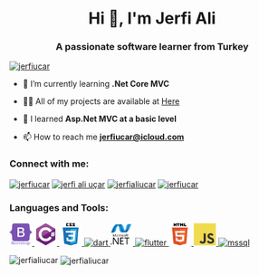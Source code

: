 <h1 align="center">Hi 👋, I'm Jerfi Ali</h1>
<h3 align="center">A passionate software learner from Turkey</h3>

<p align="left"> <a href="https://twitter.com/jerfiucar" target="blank"><img src="https://img.shields.io/twitter/follow/jerfiucar?logo=twitter&style=for-the-badge" alt="jerfiucar" /></a> </p>

- 🌱 I’m currently learning **.Net Core MVC**

- 👨‍💻 All of my projects are available at <a href="https://github.com/JerfiAliUcar?tab=repositories">Here</a>

- 💬 I learned **Asp.Net MVC at a basic level**

- 📫 How to reach me **jerfiucar@icloud.com**

<h3 align="left">Connect with me:</h3>
<p align="left">
<a href="https://twitter.com/jerfiucar" target="blank"><img align="center" src="https://raw.githubusercontent.com/rahuldkjain/github-profile-readme-generator/master/src/images/icons/Social/twitter.svg" alt="jerfiucar" height="30" width="40" /></a>
<a href="https://www.linkedin.com/in/jerfi-ali-uçar/" target="blank"><img align="center" src="https://raw.githubusercontent.com/rahuldkjain/github-profile-readme-generator/master/src/images/icons/Social/linked-in-alt.svg" alt="jerfi ali uçar" height="30" width="40" /></a>
<a href="https://stackoverflow.com/users/jerfialiucar" target="blank"><img align="center" src="https://raw.githubusercontent.com/rahuldkjain/github-profile-readme-generator/master/src/images/icons/Social/stack-overflow.svg" alt="jerfialiucar" height="30" width="40" /></a>
<a href="https://instagram.com/jerfiucar" target="blank"><img align="center" src="https://raw.githubusercontent.com/rahuldkjain/github-profile-readme-generator/master/src/images/icons/Social/instagram.svg" alt="jerfiucar" height="30" width="40" /></a>
</p>

<h3 align="left">Languages and Tools:</h3>
<p align="left"> <a href="https://getbootstrap.com" target="_blank" rel="noreferrer"> <img src="https://raw.githubusercontent.com/devicons/devicon/master/icons/bootstrap/bootstrap-plain-wordmark.svg" alt="bootstrap" width="40" height="40"/> </a> <a href="https://www.w3schools.com/cs/" target="_blank" rel="noreferrer"> <img src="https://raw.githubusercontent.com/devicons/devicon/master/icons/csharp/csharp-original.svg" alt="csharp" width="40" height="40"/> </a> <a href="https://www.w3schools.com/css/" target="_blank" rel="noreferrer"> <img src="https://raw.githubusercontent.com/devicons/devicon/master/icons/css3/css3-original-wordmark.svg" alt="css3" width="40" height="40"/> </a> <a href="https://dart.dev" target="_blank" rel="noreferrer"> <img src="https://www.vectorlogo.zone/logos/dartlang/dartlang-icon.svg" alt="dart" width="40" height="40"/> </a> <a href="https://dotnet.microsoft.com/" target="_blank" rel="noreferrer"> <img src="https://raw.githubusercontent.com/devicons/devicon/master/icons/dot-net/dot-net-original-wordmark.svg" alt="dotnet" width="40" height="40"/> </a> <a href="https://flutter.dev" target="_blank" rel="noreferrer"> <img src="https://www.vectorlogo.zone/logos/flutterio/flutterio-icon.svg" alt="flutter" width="40" height="40"/> </a> <a href="https://www.w3.org/html/" target="_blank" rel="noreferrer"> <img src="https://raw.githubusercontent.com/devicons/devicon/master/icons/html5/html5-original-wordmark.svg" alt="html5" width="40" height="40"/> </a> <a href="https://developer.mozilla.org/en-US/docs/Web/JavaScript" target="_blank" rel="noreferrer"> <img src="https://raw.githubusercontent.com/devicons/devicon/master/icons/javascript/javascript-original.svg" alt="javascript" width="40" height="40"/> </a> <a href="https://www.microsoft.com/en-us/sql-server" target="_blank" rel="noreferrer"> <img src="https://www.svgrepo.com/show/303229/microsoft-sql-server-logo.svg" alt="mssql" width="40" height="40"/> </a> </p>

<p><img align="left" src="https://github-readme-stats.vercel.app/api/top-langs?username=jerfialiucar&show_icons=true&locale=en&layout=compact" alt="jerfialiucar" /></p>

<p>&nbsp;<img align="center" src="https://github-readme-stats.vercel.app/api?username=jerfialiucar&show_icons=true&locale=en" alt="jerfialiucar" /></p>
